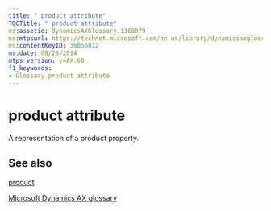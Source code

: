 ```yaml
---
title: " product attribute"
TOCTitle: " product attribute"
ms:assetid: DynamicsAXGlossary.1368079
ms:mtpsurl: https://technet.microsoft.com/en-us/library/dynamicsaxglossary.1368079(v=AX.60)
ms:contentKeyID: 36056812
ms.date: 08/25/2014
mtps_version: v=AX.60
f1_keywords:
- Glossary.product attribute
---
```


# product attribute

A representation of a product property.

## See also

[product](product.md)

[Microsoft Dynamics AX glossary](glossary/microsoft-dynamics-ax-glossary.md)

  



